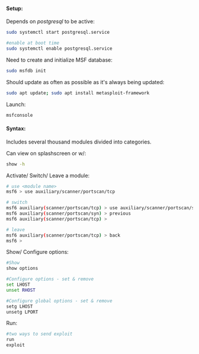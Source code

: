 

#### Setup:

Depends on *postgresql* to be active:
```bash
sudo systemctl start postgresql.service

#enable at boot time
sudo systemctl enable postgresql.service
```

Need to create and initialize MSF database:
```bash
sudo msfdb init
```

Should update as often as possible as it's always being updated:
```bash
sudo apt update; sudo apt install metasploit-framework
```

Launch:
```bash
msfconsole
```


#### Syntax:

Includes several thousand modules divided into categories.

Can view on splashscreen or w/:
```bash
show -h
```

Activate/ Switch/ Leave a module:
```bash
# use <module name>
msf6 > use auxiliary/scanner/portscan/tcp

# switch
msf6 auxiliary(scanner/portscan/tcp) > use auxiliary/scanner/portscan/syn
msf6 auxiliary(scanner/portscan/syn) > previous
msf6 auxiliary(scanner/portscan/tcp) >

# leave
msf6 auxiliary(scanner/portscan/tcp) > back
msf6 > 
```

Show/ Configure options:
```bash
#Show
show options

#Configure options - set & remove
set LHOST
unset RHOST

#Configure global options - set & remove
setg LHOST
unsetg LPORT
```

Run:
```bash
#two ways to send exploit
run
exploit
```